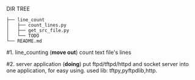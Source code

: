 DIR TREE

```
├── line_count
│   ├── count_lines.py
│   ├── get_src_file.py
│   └── TODO
└── README.md
```

#1. line_counting (**move out**)
 count text file's lines

#2. server application (**doing**)
 put ftpd/tftpd/httpd and socket server into one application, for easy using.
 used lib: tftpy,pyftpdlib,http.
